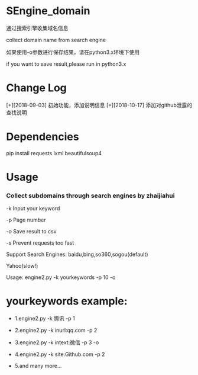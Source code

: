 # SEngine_domain

通过搜索引擎收集域名信息

collect domain name from search engine

如果使用-o参数进行保存结果，请在python3.x环境下使用

if you want to save result,please run in python3.x



# Change Log

[+][2018-09-03] 初始功能，添加说明信息
[+][2018-10-17] 添加对github泄露的查找说明

# Dependencies

pip install requests lxml beautifulsoup4


# Usage


### Collect subdomains through search engines by zhaijiahui


-k  Input your keyword

-p  Page number

-o  Save result to csv

-s  Prevent requests too fast

   Support Search Engines: baidu,bing,so360,sogou(default)
    
   Yahoo(slow!)
   				
   Usage: engine2.py -k yourkeywords -p 10 -o
	
	
# yourkeywords example:



- 1.engine2.py -k 腾讯 -p 1

- 2.engine2.py -k inurl:qq.com -p 2

- 3.engine2.py -k intext:微信 -p 3 -o

- 4.engine2.py -k site:Github.com -p 2

- 5.and many more...
